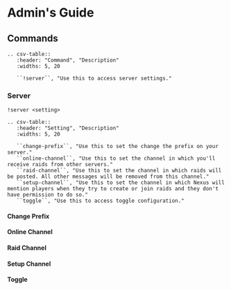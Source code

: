 # Admin's Guide

## Commands

```eval_rst
.. csv-table::
   :header: "Command", "Description"
   :widths: 5, 20

   ``!server``, "Use this to access server settings."
```

### Server

`!server <setting>`

```eval_rst
.. csv-table::
   :header: "Setting", "Description"
   :widths: 5, 20

   ``change-prefix``, "Use this to set the change the prefix on your server."
   ``online-channel``, "Use this to set the channel in which you'll receive raids from other servers."
   ``raid-channel``, "Use this to set the channel in which raids will be posted. All other messages will be removed from this channel."
   ``setup-channel``, "Use this to set the channel in which Nexus will mention players when they try to create or join raids and they don't have permission to do so."
   ``toggle``, "Use this to access toggle configuration."
```

#### Change Prefix

#### Online Channel

#### Raid Channel

#### Setup Channel  

#### Toggle 